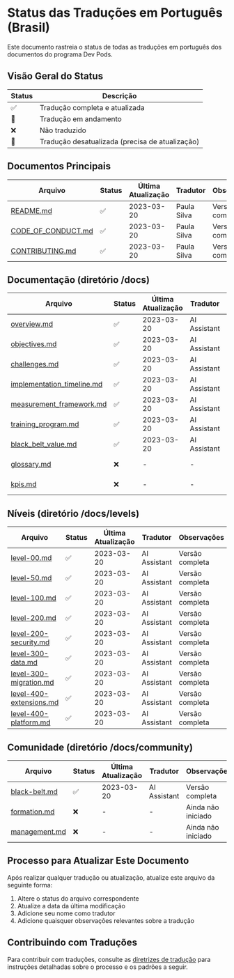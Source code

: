 <!--
Last update: 2023-03-20
-->

# Status das Traduções em Português (Brasil)

Este documento rastreia o status de todas as traduções em português dos documentos do programa Dev Pods.

## Visão Geral do Status

| Status | Descrição |
|--------|-----------|
| ✅ | Tradução completa e atualizada |
| 🔄 | Tradução em andamento |
| ❌ | Não traduzido |
| 📅 | Tradução desatualizada (precisa de atualização) |

## Documentos Principais

| Arquivo | Status | Última Atualização | Tradutor | Observações |
|---------|--------|-------------------|----------|------------|
| [README.md](./README.md) | ✅ | 2023-03-20 | Paula Silva | Versão completa |
| [CODE_OF_CONDUCT.md](./CODE_OF_CONDUCT.md) | ✅ | 2023-03-20 | Paula Silva | Versão completa |
| [CONTRIBUTING.md](./CONTRIBUTING.md) | ✅ | 2023-03-20 | Paula Silva | Versão completa |

## Documentação (diretório /docs)

| Arquivo | Status | Última Atualização | Tradutor | Observações |
|---------|--------|-------------------|----------|------------|
| [overview.md](./overview.md) | ✅ | 2023-03-20 | AI Assistant | Versão completa |
| [objectives.md](./objectives.md) | ✅ | 2023-03-20 | AI Assistant | Versão completa |
| [challenges.md](./challenges.md) | ✅ | 2023-03-20 | AI Assistant | Versão completa |
| [implementation_timeline.md](./implementation_timeline.md) | ✅ | 2023-03-20 | AI Assistant | Versão completa |
| [measurement_framework.md](./measurement_framework.md) | ✅ | 2023-03-20 | AI Assistant | Versão completa |
| [training_program.md](./training_program.md) | ✅ | 2023-03-20 | AI Assistant | Versão completa |
| [black_belt_value.md](./black_belt_value.md) | ✅ | 2023-03-20 | AI Assistant | Versão completa |
| [glossary.md](./glossary.md) | ❌ | - | - | Ainda não iniciado |
| [kpis.md](./kpis.md) | ❌ | - | - | Ainda não iniciado |

## Níveis (diretório /docs/levels)

| Arquivo | Status | Última Atualização | Tradutor | Observações |
|---------|--------|-------------------|----------|------------|
| [level-00.md](./levels/level-00.md) | ✅ | 2023-03-20 | AI Assistant | Versão completa |
| [level-50.md](./levels/level-50.md) | ✅ | 2023-03-20 | AI Assistant | Versão completa |
| [level-100.md](./levels/level-100.md) | ✅ | 2023-03-20 | AI Assistant | Versão completa |
| [level-200.md](./levels/level-200.md) | ✅ | 2023-03-20 | AI Assistant | Versão completa |
| [level-200-security.md](./levels/level-200-security.md) | ✅ | 2023-03-20 | AI Assistant | Versão completa |
| [level-300-data.md](./levels/level-300-data.md) | ✅ | 2023-03-20 | AI Assistant | Versão completa |
| [level-300-migration.md](./levels/level-300-migration.md) | ✅ | 2023-03-20 | AI Assistant | Versão completa |
| [level-400-extensions.md](./levels/level-400-extensions.md) | ✅ | 2023-03-20 | AI Assistant | Versão completa |
| [level-400-platform.md](./levels/level-400-platform.md) | ✅ | 2023-03-20 | AI Assistant | Versão completa |

## Comunidade (diretório /docs/community)

| Arquivo | Status | Última Atualização | Tradutor | Observações |
|---------|--------|-------------------|----------|------------|
| [black-belt.md](./community/black-belt.md) | ✅ | 2023-03-20 | AI Assistant | Versão completa |
| [formation.md](./community/formation.md) | ❌ | - | - | Ainda não iniciado |
| [management.md](./community/management.md) | ❌ | - | - | Ainda não iniciado |

## Processo para Atualizar Este Documento

Após realizar qualquer tradução ou atualização, atualize este arquivo da seguinte forma:

1. Altere o status do arquivo correspondente
2. Atualize a data da última modificação
3. Adicione seu nome como tradutor
4. Adicione quaisquer observações relevantes sobre a tradução

## Contribuindo com Traduções

Para contribuir com traduções, consulte as [diretrizes de tradução](../../LANGUAGE_STRUCTURE.md) para instruções detalhadas sobre o processo e os padrões a seguir.
